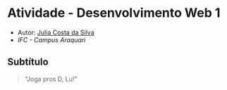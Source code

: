 # Atividade - Desenvolvimento Web 1

- Autor: [Julia Costa da Silva](https://github.com/juliacdss)
- *IFC - Campus Araquari*

## Subtítulo
> "Joga pros D, Lu!"